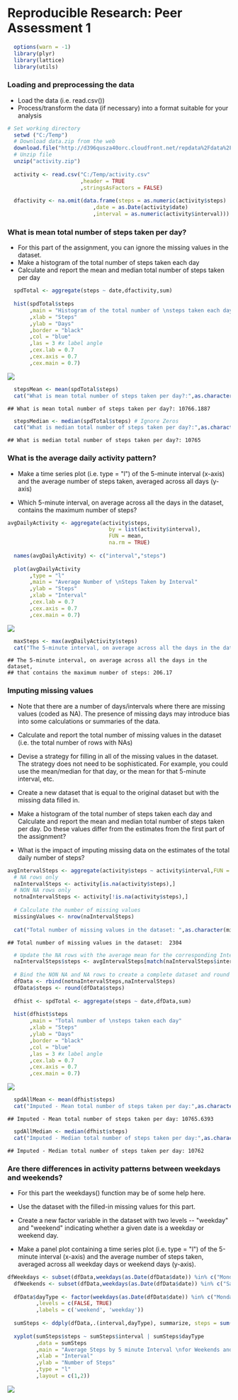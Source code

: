 # Reproducible Research: Peer Assessment 1


```r
  options(warn = -1)
  library(plyr)
  library(lattice)
  library(utils)
```

### Loading and preprocessing the data
* Load the data (i.e. read.csv())  
* Process/transform the data (if necessary) into a format suitable for your analysis  



```r
# Set working directory
  setwd ("C:/Temp")
  # Download data.zip from the web
  download.file("http://d396qusza40orc.cloudfront.net/repdata%2Fdata%2Factivity.zip",destfile = "activity.zip",mode = "wb",cacheOK = FALSE)
  # Unzip file
  unzip("activity.zip")
  
  activity <- read.csv("C:/Temp/activity.csv"
                       ,header = TRUE
                       ,stringsAsFactors = FALSE)
  
  dfactivity <- na.omit(data.frame(steps = as.numeric(activity$steps)
                           ,date = as.Date(activity$date)
                           ,interval = as.numeric(activity$interval)))
```


### What is mean total number of steps taken per day?
* For this part of the assignment, you can ignore the missing values in the dataset.
* Make a histogram of the total number of steps taken each day
* Calculate and report the mean and median total number of steps taken per day


```r
  spdTotal <- aggregate(steps ~ date,dfactivity,sum)
  
  hist(spdTotal$steps
       ,main = "Histogram of the total number of \nsteps taken each day"
       ,xlab = "Steps"
       ,ylab = "Days"
       ,border = "black" 
       ,col = "blue"
       ,las = 3 #x label angle
       ,cex.lab = 0.7
       ,cex.axis = 0.7
       ,cex.main = 0.7)
```

![](PA1_template_files/figure-html/unnamed-chunk-3-1.png) 

```r
  stepsMean <- mean(spdTotal$steps)
  cat("What is mean total number of steps taken per day?:",as.character(round(stepsMean,4)),"\n\n")
```

```
## What is mean total number of steps taken per day?: 10766.1887
```

```r
  stepsMedian <- median(spdTotal$steps) # Ignore Zeros
  cat("What is median total number of steps taken per day?:",as.character(stepsMedian),"\n\n")
```

```
## What is median total number of steps taken per day?: 10765
```

### What is the average daily activity pattern?
* Make a time series plot (i.e. type = "l") of the 5-minute interval (x-axis) 
    and the average number of steps taken, averaged across all days (y-axis)

* Which 5-minute interval, on average across all the days in the dataset, 
    contains the maximum number of steps?


```r
avgDailyActivity <- aggregate(activity$steps, 
                                by = list(activity$interval), 
                                FUN = mean, 
                                na.rm = TRUE)
  
  names(avgDailyActivity) <- c("interval","steps")
  
  plot(avgDailyActivity
       ,type = "l"
       ,main = "Average Number of \nSteps Taken by Interval"
       ,ylab = "Steps"
       ,xlab = "Interval"
       ,cex.lab = 0.7
       ,cex.axis = 0.7
       ,cex.main = 0.7)
```

![](PA1_template_files/figure-html/unnamed-chunk-4-1.png) 

```r
  maxSteps <- max(avgDailyActivity$steps)
  cat("The 5-minute interval, on average across all the days in the dataset, \nthat contains the maximum number of steps:",as.character(round(maxSteps,2)),"\n\n")
```

```
## The 5-minute interval, on average across all the days in the dataset, 
## that contains the maximum number of steps: 206.17
```
  
### Imputing missing values
* Note that there are a number of days/intervals where there are missing values 
    (coded as NA). The presence of missing days may introduce bias into some 
    calculations or summaries of the data.

* Calculate and report the total number of missing values in the dataset 
    (i.e. the total number of rows with NAs)

* Devise a strategy for filling in all of the missing values in the dataset. 
    The strategy does not need to be sophisticated. 
    For example, you could use the mean/median for that day, or the mean for 
    that 5-minute interval, etc.

* Create a new dataset that is equal to the original dataset but with the 
    missing data filled in.

* Make a histogram of the total number of steps taken each day 
    and Calculate and report the mean and median total number of 
    steps taken per day. Do these values differ from the estimates from the 
    first part of the assignment? 

* What is the impact of imputing missing data on the estimates of the 
    total daily number of steps?


```r
avgIntervalSteps <- aggregate(activity$steps ~ activity$interval,FUN = mean,na.rm = TRUE)
  # NA rows only
  naIntervalSteps <- activity[is.na(activity$steps),]
  # NON NA rows only
  notnaIntervalSteps <- activity[!is.na(activity$steps),]
  
  # Calculate the number of missing values
  missingValues <- nrow(naIntervalSteps)
  
  cat("Total number of missing values in the dataset: ",as.character(missingValues),"\n\n")
```

```
## Total number of missing values in the dataset:  2304
```

```r
  # Update the NA rows with the average mean for the corresponding Interval  
  naIntervalSteps$steps <- avgIntervalSteps[match(naIntervalSteps$interval, avgIntervalSteps$`activity$interval`),2]
  
  # Bind the NON NA and NA rows to create a complete dataset and round the steps values
  dfData <- rbind(notnaIntervalSteps,naIntervalSteps)
  dfData$steps <- round(dfData$steps)
  
  dfhist <- spdTotal <- aggregate(steps ~ date,dfData,sum)
  
  hist(dfhist$steps
       ,main = "Total number of \nsteps taken each day"
       ,xlab = "Steps"
       ,ylab = "Days"
       ,border = "black" 
       ,col = "blue"
       ,las = 3 #x label angle
       ,cex.lab = 0.7
       ,cex.axis = 0.7
       ,cex.main = 0.7)
```

![](PA1_template_files/figure-html/unnamed-chunk-5-1.png) 

```r
  spdAllMean <- mean(dfhist$steps)
  cat("Imputed - Mean total number of steps taken per day:",as.character(round(spdAllMean,4)),"\n\n")
```

```
## Imputed - Mean total number of steps taken per day: 10765.6393
```

```r
  spdAllMedian <- median(dfhist$steps)
  cat("Imputed - Median total number of steps taken per day:",as.character(spdAllMedian),"\n\n")
```

```
## Imputed - Median total number of steps taken per day: 10762
```
  
### Are there differences in activity patterns between weekdays and weekends?
* For this part the weekdays() function may be of some help here. 
* Use the dataset with the filled-in missing values for this part.

* Create a new factor variable in the dataset with two levels 
    -- "weekday" and "weekend" indicating whether a given date is a 
    weekday or weekend day.

* Make a panel plot containing a time series plot (i.e. type = "l") 
    of the 5-minute interval (x-axis) and the average number of steps taken, 
    averaged across all weekday days or weekend days (y-axis). 


```r
dfWeekdays <- subset(dfData,weekdays(as.Date(dfData$date)) %in% c("Monday", "Tuesday", "Wednesday", "Thursday","Friday"))
  dfWeekends <- subset(dfData,weekdays(as.Date(dfData$date)) %in% c("Saturday", "Sunday"))
  
  dfData$dayType <- factor(weekdays(as.Date(dfData$date)) %in% c("Monday", "Tuesday", "Wednesday", "Thursday","Friday")
         ,levels = c(FALSE, TRUE)
         ,labels = c('weekend', 'weekday'))
  
  sumSteps <- ddply(dfData,.(interval,dayType), summarize, steps = sum(steps))
  
  xyplot(sumSteps$steps ~ sumSteps$interval | sumSteps$dayType
         ,data = sumSteps
         ,main = "Average Steps by 5 minute Interval \nfor Weekends and Weekdays"
         ,xlab = "Interval"
         ,ylab = "Number of Steps"
         ,type = "l"
         ,layout = c(1,2))
```

![](PA1_template_files/figure-html/unnamed-chunk-6-1.png) 
